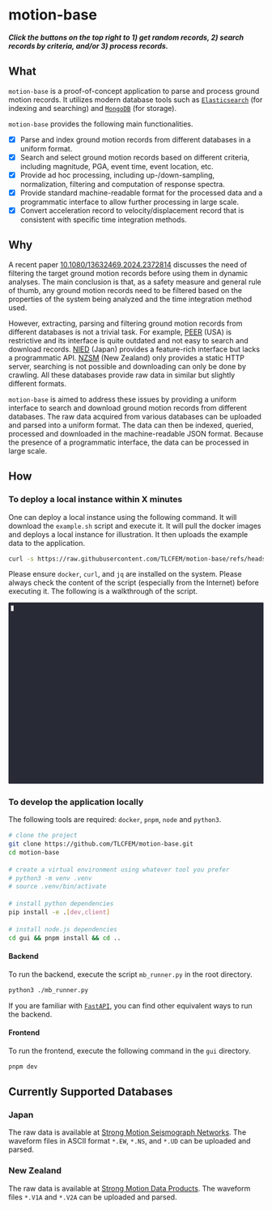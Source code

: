 # motion-base

***Click the buttons on the top right to 1) get random records, 2) search records by criteria, and/or 3) process records.***

## What

`motion-base` is a proof-of-concept application to parse and process ground motion records.
It utilizes modern database tools such as [`Elasticsearch`](https://www.elastic.co/elasticsearch)
(for indexing and searching) and [`MongoDB`](https://www.mongodb.com/) (for storage).

`motion-base` provides the following main functionalities.

- [x] Parse and index ground motion records from different databases in a uniform format.
- [x] Search and select ground motion records based on different criteria, including magnitude, PGA, event time, event location, etc.
- [x] Provide ad hoc processing, including up-/down-sampling, normalization, filtering and computation of response spectra.
- [x] Provide standard machine-readable format for the processed data and a programmatic interface to allow further processing in large scale.
- [x] Convert acceleration record to velocity/displacement record that is consistent with specific time integration methods.

## Why

A recent paper [10.1080/13632469.2024.2372814](https://doi.org/10.1080/13632469.2024.2372814) discusses the need of
filtering the target ground motion records before using them in dynamic analyses.
The main conclusion is that, as a safety measure and general rule of thumb, any ground motion records need to be filtered
based on the properties of the system being analyzed and the time integration method used.

However, extracting, parsing and filtering ground motion records from different databases is not a trivial task.
For example, [PEER](https://ngawest2.berkeley.edu/) (USA) is restrictive and its interface is quite outdated and not easy to search and download records.
[NIED](https://www.kyoshin.bosai.go.jp/) (Japan) provides a feature-rich interface but lacks a programmatic API.
[NZSM](https://data.geonet.org.nz/seismic-products/strong-motion/volume-products/) (New Zealand) only provides a static HTTP server, searching is not possible and downloading can only be done by crawling.
All these databases provide raw data in similar but slightly different formats.

`motion-base` is aimed to address these issues by providing a uniform interface to search and download ground motion records from different databases.
The raw data acquired from various databases can be uploaded and parsed into a uniform format.
The data can then be indexed, queried, processed and downloaded in the machine-readable JSON format.
Because the presence of a programmatic interface, the data can be processed in large scale.

## How

### To deploy a local instance within X minutes

One can deploy a local instance using the following command.
It will download the `example.sh` script and execute it.
It will pull the docker images and deploys a local instance for illustration.
It then uploads the example data to the application.

```bash
curl -s https://raw.githubusercontent.com/TLCFEM/motion-base/refs/heads/master/scripts/example.sh -o example.sh && bash example.sh
```

Please ensure `docker`, `curl`, and `jq` are installed on the system.
Please always check the content of the script (especially from the Internet) before executing it.
The following is a walkthrough of the script.

[![walkthrough](https://raw.githubusercontent.com/TLCFEM/motion-base/refs/heads/master/docs/demo.gif)](https://asciinema.org/a/FYpQv4PFufAEArqzWBOyodzeQ)

### To develop the application locally

The following tools are required: `docker`, `pnpm`, `node` and `python3`.

```bash
# clone the project
git clone https://github.com/TLCFEM/motion-base.git
cd motion-base

# create a virtual environment using whatever tool you prefer
# python3 -m venv .venv
# source .venv/bin/activate

# install python dependencies
pip install -e .[dev,client]

# install node.js dependencies
cd gui && pnpm install && cd ..
```

#### Backend

To run the backend, execute the script `mb_runner.py` in the root directory.

```bash
python3 ./mb_runner.py
```

If you are familiar with [`FastAPI`](https://fastapi.tiangolo.com/), you can find other equivalent ways to run the backend.

#### Frontend

To run the frontend, execute the following command in the `gui` directory.

```bash
pnpm dev
```

## Currently Supported Databases

### Japan

The raw data is available at [Strong Motion Seismograph Networks](https://www.kyoshin.bosai.go.jp/).
The waveform files in ASCII format `*.EW`, `*.NS`, and `*.UD` can be uploaded and parsed.

### New Zealand

The raw data is available at [Strong Motion Data Products](https://www.geonet.org.nz/data/types/strong_motion).
The waveform files `*.V1A` and `*.V2A` can be uploaded and parsed.
